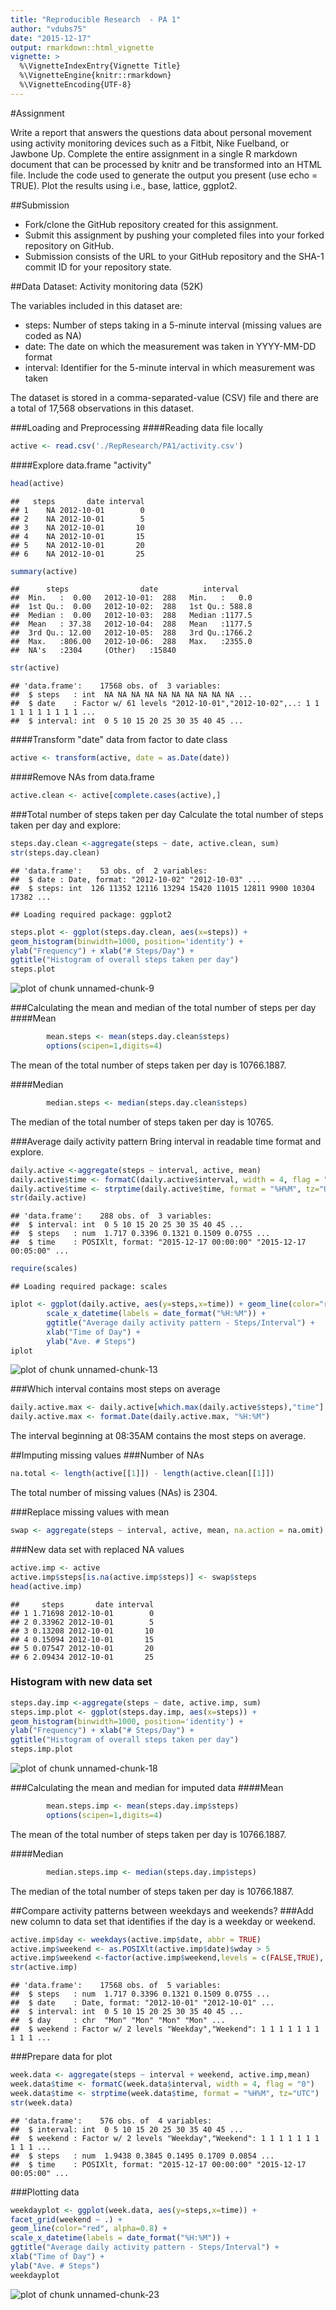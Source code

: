 ```yaml
---
title: "Reproducible Research  - PA 1"
author: "vdubs75"
date: "2015-12-17"
output: rmarkdown::html_vignette
vignette: >
  %\VignetteIndexEntry{Vignette Title}
  %\VignetteEngine{knitr::rmarkdown}
  %\VignetteEncoding{UTF-8}
---
```

#Assignment

Write a report that answers the questions data about personal movement using activity monitoring devices such as a Fitbit, Nike Fuelband, or Jawbone Up. Complete the entire assignment in a single R markdown document that can be processed by knitr and be transformed into an HTML file. Include the code used to generate the output you present (use echo = TRUE). Plot the results using i.e., base, lattice, ggplot2.

##Submission
* Fork/clone the GitHub repository created for this assignment.
* Submit this assignment by pushing your completed files into your forked repository on GitHub.
* Submission consists of the URL to your GitHub repository and the SHA-1 commit ID for your repository state.

##Data
Dataset: Activity monitoring data (52K)

The variables included in this dataset are:

* steps: Number of steps taking in a 5-minute interval (missing values are coded as NA)
* date: The date on which the measurement was taken in YYYY-MM-DD format
* interval: Identifier for the 5-minute interval in which measurement was taken

The dataset is stored in a comma-separated-value (CSV) file and there are a total of 17,568 observations in this dataset.


###Loading and Preprocessing
####Reading data file locally

```r
active <- read.csv('./RepResearch/PA1/activity.csv')
```
####Explore data.frame "activity"

```r
head(active)
```

```
##   steps       date interval
## 1    NA 2012-10-01        0
## 2    NA 2012-10-01        5
## 3    NA 2012-10-01       10
## 4    NA 2012-10-01       15
## 5    NA 2012-10-01       20
## 6    NA 2012-10-01       25
```

```r
summary(active)
```

```
##      steps                date          interval     
##  Min.   :  0.00   2012-10-01:  288   Min.   :   0.0  
##  1st Qu.:  0.00   2012-10-02:  288   1st Qu.: 588.8  
##  Median :  0.00   2012-10-03:  288   Median :1177.5  
##  Mean   : 37.38   2012-10-04:  288   Mean   :1177.5  
##  3rd Qu.: 12.00   2012-10-05:  288   3rd Qu.:1766.2  
##  Max.   :806.00   2012-10-06:  288   Max.   :2355.0  
##  NA's   :2304     (Other)   :15840
```

```r
str(active)
```

```
## 'data.frame':	17568 obs. of  3 variables:
##  $ steps   : int  NA NA NA NA NA NA NA NA NA NA ...
##  $ date    : Factor w/ 61 levels "2012-10-01","2012-10-02",..: 1 1 1 1 1 1 1 1 1 1 ...
##  $ interval: int  0 5 10 15 20 25 30 35 40 45 ...
```

####Transform "date" data from factor to date class

```r
active <- transform(active, date = as.Date(date))
```
####Remove NAs from data.frame

```r
active.clean <- active[complete.cases(active),]
```

###Total number of steps taken per day
Calculate the total number of steps taken per day and explore:

```r
steps.day.clean <-aggregate(steps ~ date, active.clean, sum)
str(steps.day.clean)
```

```
## 'data.frame':	53 obs. of  2 variables:
##  $ date : Date, format: "2012-10-02" "2012-10-03" ...
##  $ steps: int  126 11352 12116 13294 15420 11015 12811 9900 10304 17382 ...
```

```
## Loading required package: ggplot2
```


```r
steps.plot <- ggplot(steps.day.clean, aes(x=steps)) +
geom_histogram(binwidth=1000, position='identity') +
ylab("Frequency") + xlab("# Steps/Day") +
ggtitle("Histogram of overall steps taken per day")
steps.plot
```

![plot of chunk unnamed-chunk-9](figure/unnamed-chunk-9-1.png) 

###Calculating the mean and median of the total number of steps per day
####Mean

```r
        mean.steps <- mean(steps.day.clean$steps)
        options(scipen=1,digits=4)
```
The mean of the total number of steps taken per day is 10766.1887.

####Median

```r
        median.steps <- median(steps.day.clean$steps)
```
The median of the total number of steps taken per day is 10765.

###Average daily activity pattern
Bring interval in readable time format and explore.

```r
daily.active <-aggregate(steps ~ interval, active, mean)
daily.active$time <- formatC(daily.active$interval, width = 4, flag = "0")
daily.active$time <- strptime(daily.active$time, format = "%H%M", tz="UTC")
str(daily.active)
```

```
## 'data.frame':	288 obs. of  3 variables:
##  $ interval: int  0 5 10 15 20 25 30 35 40 45 ...
##  $ steps   : num  1.717 0.3396 0.1321 0.1509 0.0755 ...
##  $ time    : POSIXlt, format: "2015-12-17 00:00:00" "2015-12-17 00:05:00" ...
```


```r
require(scales)
```

```
## Loading required package: scales
```

```r
iplot <- ggplot(daily.active, aes(y=steps,x=time)) + geom_line(color="red", alpha=0.8) + 
        scale_x_datetime(labels = date_format("%H:%M")) +
        ggtitle("Average daily activity pattern - Steps/Interval") +
        xlab("Time of Day") +
        ylab("Ave. # Steps")
iplot
```

![plot of chunk unnamed-chunk-13](figure/unnamed-chunk-13-1.png) 

###Which interval contains most steps on average

```r
daily.active.max <- daily.active[which.max(daily.active$steps),"time"]
daily.active.max <- format.Date(daily.active.max, "%H:%M")
```
The interval beginning at 08:35AM contains the most steps on average.

##Imputing missing values
###Number of NAs

```r
na.total <- length(active[[1]]) - length(active.clean[[1]])
```
The total number of missing values (NAs) is 2304.

###Replace missing values with mean

```r
swap <- aggregate(steps ~ interval, active, mean, na.action = na.omit)
```
###New data set with replaced NA values

```r
active.imp <- active
active.imp$steps[is.na(active.imp$steps)] <- swap$steps 
head(active.imp)
```

```
##     steps       date interval
## 1 1.71698 2012-10-01        0
## 2 0.33962 2012-10-01        5
## 3 0.13208 2012-10-01       10
## 4 0.15094 2012-10-01       15
## 5 0.07547 2012-10-01       20
## 6 2.09434 2012-10-01       25
```
### Histogram with new data set

```r
steps.day.imp <-aggregate(steps ~ date, active.imp, sum)
steps.imp.plot <- ggplot(steps.day.imp, aes(x=steps)) +
geom_histogram(binwidth=1000, position='identity') +
ylab("Frequency") + xlab("# Steps/Day") +
ggtitle("Histogram of overall steps taken per day")
steps.imp.plot
```

![plot of chunk unnamed-chunk-18](figure/unnamed-chunk-18-1.png) 

###Calculating the mean and median for imputed data
####Mean

```r
        mean.steps.imp <- mean(steps.day.imp$steps)
        options(scipen=1,digits=4)
```
The mean of the total number of steps taken per day is 10766.1887.

####Median

```r
        median.steps.imp <- median(steps.day.imp$steps)
```
The median of the total number of steps taken per day is 10766.1887.

##Compare activity patterns between weekdays and weekends?
###Add new column to data set that identifies if the day is a weekday or weekend.

```r
active.imp$day <- weekdays(active.imp$date, abbr = TRUE)
active.imp$weekend <- as.POSIXlt(active.imp$date)$wday > 5
active.imp$weekend <-factor(active.imp$weekend,levels = c(FALSE,TRUE), labels=c("Weekday","Weekend"))
str(active.imp)
```

```
## 'data.frame':	17568 obs. of  5 variables:
##  $ steps   : num  1.717 0.3396 0.1321 0.1509 0.0755 ...
##  $ date    : Date, format: "2012-10-01" "2012-10-01" ...
##  $ interval: int  0 5 10 15 20 25 30 35 40 45 ...
##  $ day     : chr  "Mon" "Mon" "Mon" "Mon" ...
##  $ weekend : Factor w/ 2 levels "Weekday","Weekend": 1 1 1 1 1 1 1 1 1 1 ...
```
###Prepare data for plot

```r
week.data <- aggregate(steps ~ interval + weekend, active.imp,mean)
week.data$time <- formatC(week.data$interval, width = 4, flag = "0")
week.data$time <- strptime(week.data$time, format = "%H%M", tz="UTC")
str(week.data)
```

```
## 'data.frame':	576 obs. of  4 variables:
##  $ interval: int  0 5 10 15 20 25 30 35 40 45 ...
##  $ weekend : Factor w/ 2 levels "Weekday","Weekend": 1 1 1 1 1 1 1 1 1 1 ...
##  $ steps   : num  1.9438 0.3845 0.1495 0.1709 0.0854 ...
##  $ time    : POSIXlt, format: "2015-12-17 00:00:00" "2015-12-17 00:05:00" ...
```
###Plotting data

```r
weekdayplot <- ggplot(week.data, aes(y=steps,x=time)) +
facet_grid(weekend ~ .) +
geom_line(color="red", alpha=0.8) + 
scale_x_datetime(labels = date_format("%H:%M")) +
ggtitle("Average daily activity pattern - Steps/Interval") +
xlab("Time of Day") +
ylab("Ave. # Steps")
weekdayplot
```

![plot of chunk unnamed-chunk-23](figure/unnamed-chunk-23-1.png) 

